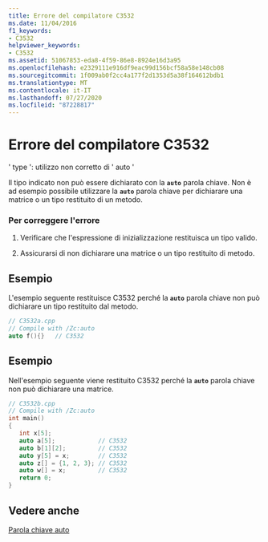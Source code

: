 ```yaml
---
title: Errore del compilatore C3532
ms.date: 11/04/2016
f1_keywords:
- C3532
helpviewer_keywords:
- C3532
ms.assetid: 51067853-eda8-4f59-86e8-8924e16d3a95
ms.openlocfilehash: e2329111e916df9eac99d156bcf58a58e148cb08
ms.sourcegitcommit: 1f009ab0f2cc4a177f2d1353d5a38f164612bdb1
ms.translationtype: MT
ms.contentlocale: it-IT
ms.lasthandoff: 07/27/2020
ms.locfileid: "87228817"
---
```

# <a name="compiler-error-c3532"></a>Errore del compilatore C3532

' type ': utilizzo non corretto di ' auto '

Il tipo indicato non può essere dichiarato con la **`auto`** parola chiave. Non è ad esempio possibile utilizzare la **`auto`** parola chiave per dichiarare una matrice o un tipo restituito di un metodo.

### <a name="to-correct-this-error"></a>Per correggere l'errore

1. Verificare che l'espressione di inizializzazione restituisca un tipo valido.

1. Assicurarsi di non dichiarare una matrice o un tipo restituito di metodo.

## <a name="example"></a>Esempio

L'esempio seguente restituisce C3532 perché la **`auto`** parola chiave non può dichiarare un tipo restituito dal metodo.

```cpp
// C3532a.cpp
// Compile with /Zc:auto
auto f(){}   // C3532
```

## <a name="example"></a>Esempio

Nell'esempio seguente viene restituito C3532 perché la **`auto`** parola chiave non può dichiarare una matrice.

```cpp
// C3532b.cpp
// Compile with /Zc:auto
int main()
{
   int x[5];
   auto a[5];            // C3532
   auto b[1][2];         // C3532
   auto y[5] = x;        // C3532
   auto z[] = {1, 2, 3}; // C3532
   auto w[] = x;         // C3532
   return 0;
}
```

## <a name="see-also"></a>Vedere anche

[Parola chiave auto](../../cpp/auto-keyword.md)
